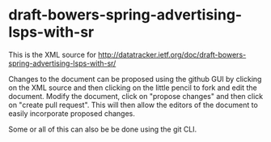 # draft-bowers-spring-advertising-lsps-with-sr
This is the XML source for http://datatracker.ietf.org/doc/draft-bowers-spring-advertising-lsps-with-sr/

Changes to the document can be proposed using the github GUI by clicking on the XML source and then clicking on the little pencil to fork and edit the document.  Modify the document, click on "propose changes" and then click on "create pull request".  This will then allow the editors of the document to easily incorporate proposed changes.

Some or all of this can also be be done using the git CLI.
